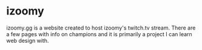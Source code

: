 # izoomy
izoomy.gg is a website created to host izoomy's twitch.tv stream.  There are a few pages with info on champions and it is primarily a project I can learn web design with.
